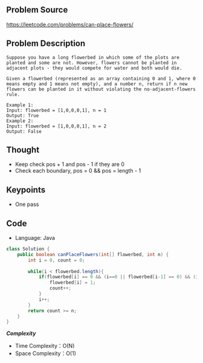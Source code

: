 ## Problem Source
https://leetcode.com/problems/can-place-flowers/

## Problem Description
```
Suppose you have a long flowerbed in which some of the plots are planted and some are not. However, flowers cannot be planted in adjacent plots - they would compete for water and both would die.

Given a flowerbed (represented as an array containing 0 and 1, where 0 means empty and 1 means not empty), and a number n, return if n new flowers can be planted in it without violating the no-adjacent-flowers rule.

Example 1:
Input: flowerbed = [1,0,0,0,1], n = 1
Output: True
Example 2:
Input: flowerbed = [1,0,0,0,1], n = 2
Output: False
```

## Thought
- Keep check pos + 1 and pos - 1 if they are 0 
- Check each boundary, pos = 0 && pos = length - 1

## Keypoints
- One pass


## Code
* Language: Java

```Java
class Solution {
    public boolean canPlaceFlowers(int[] flowerbed, int n) {
        int i = 0, count = 0;
        
        while(i < flowerbed.length){
            if(flowerbed[i] == 0 && (i==0 || flowerbed[i-1] == 0) && (i==flowerbed.length-1 || flowerbed[i+1]==0)){
                flowerbed[i] = 1;
                count++;
            }
            i++;
        }
        return count >= n;
    }
}
```

***Complexity***

- Time Complexity：O(N)
- Space Complexity：O(1)
